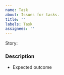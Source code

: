 ```yaml
---
name: Task
about: Issues for tasks.
title: ''
labels: Task
assignees: ''
---
```


Story:

### Description

- Expected outcome
